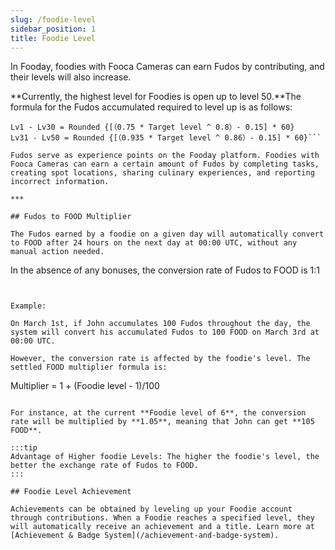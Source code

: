 ```yaml
---
slug: /foodie-level
sidebar_position: 1
title: Foodie Level
---
```


In Fooday, foodies with Fooca Cameras can earn Fudos by contributing, and their levels will also increase.

**Currently, the highest level for Foodies is open up to level 50.**The formula for the Fudos accumulated required to level up is as follows:

```Required Fudos to level up:
Lv1 - Lv30 = Rounded {[（0.75 * Target level ^ 0.8）- 0.15] * 60}
Lv31 - Lv50 = Rounded {[（0.935 * Target level ^ 0.86）- 0.15] * 60}```

Fudos serve as experience points on the Fooday platform. Foodies with Fooca Cameras can earn a certain amount of Fudos by completing tasks, creating spot locations, sharing culinary experiences, and reporting incorrect information.

***

## Fudos to FOOD Multiplier

The Fudos earned by a foodie on a given day will automatically convert to FOOD after 24 hours on the next day at 00:00 UTC, without any manual action needed.

```
In the absence of any bonuses, the conversion rate of Fudos to FOOD is 1:1
```
 

Example: 

On March 1st, if John accumulates 100 Fudos throughout the day, the system will convert his accumulated Fudos to 100 FOOD on March 3rd at 00:00 UTC.

However, the conversion rate is affected by the foodie's level. The settled FOOD multiplier formula is:

```
Multiplier = 1 + (Foodie level - 1)/100
```

For instance, at the current **Foodie level of 6**, the conversion rate will be multiplied by **1.05**, meaning that John can get **105 FOOD**.

:::tip
Advantage of Higher foodie Levels: The higher the foodie's level, the better the exchange rate of Fudos to FOOD.
:::

## Foodie Level Achievement

Achievements can be obtained by leveling up your Foodie account through contributions. When a Foodie reaches a specified level, they will automatically receive an achievement and a title. Learn more at [Achievement & Badge System](/achievement-and-badge-system).